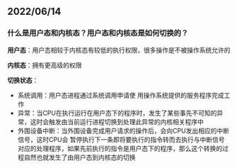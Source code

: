 ## 2022/06/14

### 什么是用户态和内核态？用户态和内核态是如何切换的？

**用户态**：用户态相较于内核态有较低的执行权限，很多操作是不被操作系统允许的

**内核态**：拥有更高级的权限

**切换状态**：

- 系统调用：用户态进程通过系统调用申请使 用操作系统提供的服务程序完成工作
- 异常：当CPU在执行运行在用户态下的程序时，发生了某些事先不可知的异常，这时会触发由当前运行进程切换到处理此异常的内核相关程序中
- 外围设备中断：当外围设备完成用户请求的操作后，会向CPU发出相应的中断信号，这时CPU会 暂停执行下一条即将要执行的指令转而去执行与中断信号对应的处理程序，如果先前执行的指令是用户态下的程序，那么这个转换的过程自然也就发生了由用户态到内核态的切换
